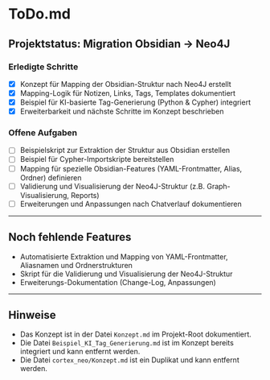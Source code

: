 # ToDo.md

## Projektstatus: Migration Obsidian → Neo4J

### Erledigte Schritte
- [x] Konzept für Mapping der Obsidian-Struktur nach Neo4J erstellt
- [x] Mapping-Logik für Notizen, Links, Tags, Templates dokumentiert
- [x] Beispiel für KI-basierte Tag-Generierung (Python & Cypher) integriert
- [x] Erweiterbarkeit und nächste Schritte im Konzept beschrieben

### Offene Aufgaben
- [ ] Beispielskript zur Extraktion der Struktur aus Obsidian erstellen
- [ ] Beispiel für Cypher-Importskripte bereitstellen
- [ ] Mapping für spezielle Obsidian-Features (YAML-Frontmatter, Alias, Ordner) definieren
- [ ] Validierung und Visualisierung der Neo4J-Struktur (z.B. Graph-Visualisierung, Reports)
- [ ] Erweiterungen und Anpassungen nach Chatverlauf dokumentieren

---

## Noch fehlende Features
- Automatisierte Extraktion und Mapping von YAML-Frontmatter, Aliasnamen und Ordnerstrukturen
- Skript für die Validierung und Visualisierung der Neo4J-Struktur
- Erweiterungs-Dokumentation (Change-Log, Anpassungen)

---

## Hinweise
- Das Konzept ist in der Datei `Konzept.md` im Projekt-Root dokumentiert.
- Die Datei `Beispiel_KI_Tag_Generierung.md` ist im Konzept bereits integriert und kann entfernt werden.
- Die Datei `cortex_neo/Konzept.md` ist ein Duplikat und kann entfernt werden.
